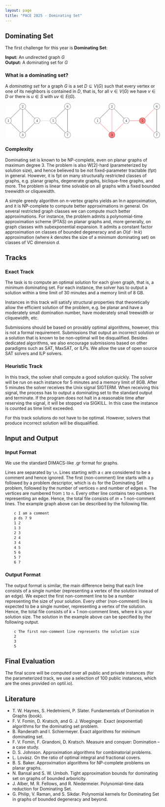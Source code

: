 ```yaml
---
layout: page 
title: "PACE 2025 - Dominating Set"
---
```


## Dominating Set

The first challenge for this year is **Dominating Set**:

**Input:** An undirected graph $G$ <br/>
**Output:** A dominating set for $G$

### What is a dominating set?

A _dominating set_ for a graph $G$ is a set $D \subseteq V(G)$ such that every vertex or one of its neighbors is contained in $D$, that is, for all $v \in V(G)$ we have $v \in D$ or there is $u \in S$ with $uv \in E(G)$.

![Example](/2025/img/example_ds.png)

### Complexity

Dominating set is known to be NP-complete, even on planar graphs of maximum degree $3$. 
The problem is also W$[2]$-hard (parameterized by solution size), and hence believed to be not fixed-parameter tractable (fpt) in general. 
However, it is fpt on many structurally restricted classes of graphs, e.g. planar graphs, degenerate graphs, biclique-free graphs, and more. 
The problem is linear time solvable on all graphs with a fixed bounded treewidth or cliquewidth. 

A simple greedy algorithm on $n$-vertex graphs yields an $\ln n$ approximation, and it is NP-complete to compute better approximations in general. 
On several restricted graph classes we can compute much better approximations. 
For instance, the problem admits a polynomial-time approximation scheme
(PTAS) on planar graphs and, more generally, on graph classes with subexponential expansion. 
It admits a constant factor approximation on classes of bounded degeneracy and an $O(d\cdot \ln k)$ approximation (where $k$ denotes
the size of a minimum dominating set) on classes of VC dimension $d$. 


## Tracks

### Exact Track

The task is to compute an optimal solution for each given graph, that is, a minimum dominating set. For each instance, the solver has to output a solution within a time limit of 30 minutes and a memory limit of 8 GB.

Instances in this track will satisfy structural properties that theoretically allow the efficient solution of the problem, e.g. be planar and have a moderately small domination number, have moderately small treewidth or cliquewidth, etc. 

Submissions should be based on provably optimal algorithms, however, this is not a formal requirement. Submissions that output an incorrect solution or a solution that is known to be non-optimal will be disqualified. Besides dedicated algorithms, we also encourage submissions based on other paradigms such as SAT, MaxSAT, or ILPs. We allow the use of open source SAT solvers and ILP solvers.

### Heuristic Track

In this track, the solver shall compute a good solution quickly. The solver will be run on each instance for 5 minutes and a memory limit of 8GB. After 5 minutes the solver receives the Unix signal SIGTERM. When receiving this signal, the process has to output a dominating set to the standard output and terminate. 
If the program does not halt in a reasonable time after reserving the signal, it will be stopped via SIGKILL. In this case the instance is counted as time limit exceeded. 

For this track solutions do not have to be optimal. However, solvers that produce incorrect solution will be disqualified.

## Input and Output

### Input Format

We use the standard DIMACS-like .gr format for graphs. 

Lines are separated by `\n`. Lines starting with a `c` are considered to be a comment and hence ignored. The first (non-comment) line starts with a `p` followed by a problem descriptor, which is `ds` for the Dominating Set problem, followed by the number of vertices `n` and number of edges `m`.
The vertices are numbered from `1` to `n`.
Every other line contains two numbers representing an edge. Hence, the total file consists of $m+1$ non-comment lines.
The example graph above can be described by the following file.
```
    c I am a comment
    p ds 7 9
    1 2
    1 3
    2 3
    2 4
    3 4
    4 5
    5 6
    5 7
    6 7
```

### Output Format
The output format is similar, the main difference being that each line consists of a single number (representing a vertex of the solution instead of an edge).
We expect the first non-comment line to be a number representing the size of your solution. Every other (non-comment) line is expected to be a single number, representing a vertex of the solution.
Hence, the total file consists of $k+1$ non-comment lines, where $k$ is your solution size.
The solution in the example above can be specified by the following output.
```
    c The first non-comment line represents the solution size
    2
    3
    5
```

## Final Evaluation
The final score will be computed over all public and private instances (for the parameterized track, we use a selection of 100 public instances, which are the ones provided on optil.io).

## Literature

- T. W. Haynes, S. Hedetniemi, P. Slater. 
Fundamentals of Domination in Graphs (book).
- F. V. Fomin, D. Kratsch, and G. J. Woeginger. Exact (exponential) algorithms for the dominating set problem.
- B. Randerath and I. Schiermeyer. Exact algorithms for minimum dominating set. 
- F. V. Fomin, F. Grandoni, D. Kratsch. Measure and conquer: Domination – a case study.
- D. S. Johnson. Approximation algorithms for combinatorial problems.
- L. Lovász. On the ratio of optimal integral and fractional covers.
- B. S. Baker. Approximation algorithms for NP-complete problems on planar graphs.
- N. Bansal and S. W. Umboh. Tight approximation bounds for dominating set on graphs of bounded arboricity.
- J. Alber, M. R. Fellows, and R. Niedermeier. Polynomial-time data reduction for Dominating Set. 
- G. Philip, V. Raman, and S. Sikdar. Polynomial kernels for Dominating Set in graphs of bounded
degeneracy and beyond.



